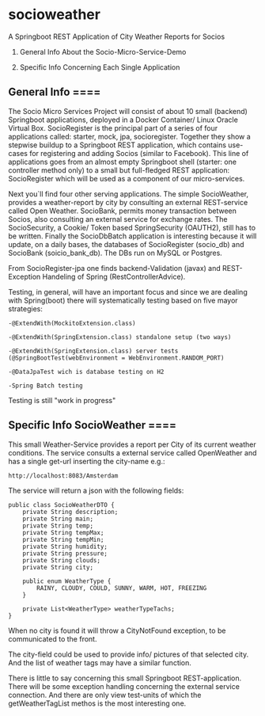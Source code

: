 # socioweather
A Springboot REST Application of City Weather Reports for Socios

1) General Info About the Socio-Micro-Service-Demo

2) Specific Info Concerning Each Single Application



## General Info ====

The Socio Micro Services Project will consist of about 10 small (backend) Springboot applications, deployed in a Docker Container/ Linux Oracle Virtual Box. SocioRegister is the principal part of a series of four applications called: starter, mock, jpa, socioregister. Together they show a stepwise buildup to a Springboot REST application, which contains use-cases for registering and adding Socios (similar to Facebook). This line of applications goes from an almost empty Springboot shell (starter: one controller method only) to a small but full-fledged REST application: SocioRegister which will be used as a component of our micro-services.

Next you`ll find four other serving applications. The simple SocioWeather, provides a weather-report by city by consulting an external REST-service called Open Weather. SocioBank, permits money transaction between Socios, also consulting an external service for exchange rates. The SocioSecurity, a Cookie/ Token based SpringSecurity (OAUTH2), still has to be written. Finally the SocioDbBatch application is interesting because it will update, on a daily bases, the databases of SocioRegister (socio_db) and SocioBank (soicio_bank_db). The DBs run on MySQL or Postgres.

From SocioRegister-jpa one finds backend-Validation (javax) and REST-Exception Handeling of Spring (RestControllerAdvice).

Testing, in general, will have an important focus and since we are dealing with Spring(boot) there will systematically testing based on five mayor strategies:

	-@ExtendWith(MockitoExtension.class)

	-@ExtendWith(SpringExtension.class) standalone setup (two ways)

	-@ExtendWith(SpringExtension.class) server tests (@SpringBootTest(webEnvironment = WebEnvironment.RANDOM_PORT)

	-@DataJpaTest wich is database testing on H2

	-Spring Batch testing

Testing is still "work in progress"



## Specific Info SocioWeather ====

This small Weather-Service provides a report per City of its current weather conditions. The service consults a external service called OpenWeather and has a single get-url inserting the city-name e.g.:

	http://localhost:8083/Amsterdam
	
The service will return a json with the following fields:

	public class SocioWeatherDTO {
		private String description;
		private String main;
		private String temp;
		private String tempMax;
		private String tempMin;
		private String humidity;
		private String pressure;
		private String clouds;
		private String city;
    
		public enum WeatherType {
			RAINY, CLOUDY, COULD, SUNNY, WARM, HOT, FREEZING
		}

		private List<WeatherType> weatherTypeTachs;
	}
	
When no city is found it will throw a CityNotFound exception, to be communicated to the front.

The city-field could be used to provide info/ pictures of that selected city. And the list of weather tags may have a similar function.

There is little to say concerning this small Springboot REST-application. There will be some exception handling concerning the external service connection. And there are only view test-units of which the getWeatherTagList methos is the most interesting one.

